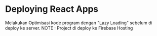 # Deploying React Apps

Melakukan Optimisasi kode program dengan "Lazy Loading" sebelum di deploy ke server.
NOTE : Project di deploy ke Firebase Hosting
